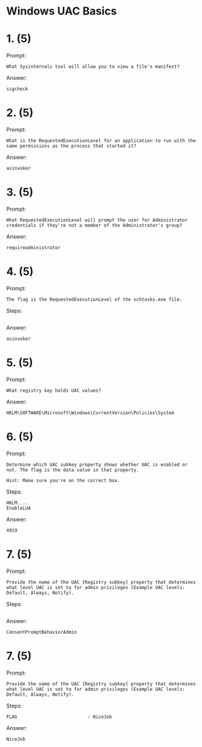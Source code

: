 # Windows UAC Basics

# 1. (5)
Prompt:
```
What Sysinternals tool will allow you to view a file's manifest?
```

Answer:
```
sigcheck
```

# 2. (5)
Prompt:
```
What is the RequestedExecutionLevel for an application to run with the same permissions as the process that started it?
```

Answer:
```
asinvoker
```

# 3. (5)
Prompt:
```
What RequestedExecutionLevel will prompt the user for Administrator credentials if they're not a member of the Administrator's group?
```

Answer:
```
requireadministrator
```

# 4. (5)
Prompt:
```
The flag is the RequestedExecutionLevel of the schtasks.exe file.
```

Steps:
```

```

Answer:
```
asinvoker
```

# 5. (5)
Prompt:
```
What registry key holds UAC values?
```

Answer:
```
HKLM\SOFTWARE\Microsoft\Windows\CurrentVersion\Policies\System
```

# 6. (5)
Prompt:
```
Determine which UAC subkey property shows whether UAC is enabled or not. The flag is the data value in that property.

Hint: Make sure you're on the correct box.
```

Steps:
```
HKLM....
EnableLUA
```

Answer:
```
4919
```

# 7. (5)
Prompt:
```
Provide the name of the UAC [Registry subkey] property that determines what level UAC is set to for admin privileges (Example UAC levels: Default, Always, Notify).
```

Steps:
```

```

Answer:
```
ConsentPromptBehaviorAdmin
```

# 7. (5)
Prompt:
```
Provide the name of the UAC [Registry subkey] property that determines what level UAC is set to for admin privileges (Example UAC levels: Default, Always, Notify).
```

Steps:
```
FLAG                          : NiceJob
```

Answer:
```
NiceJob
```
